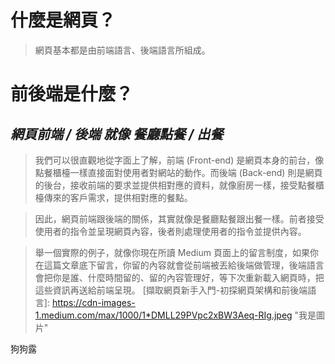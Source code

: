 # 什麼是網頁？
>
> 網頁基本都是由前端語言、後端語言所組成。
>

# 前後端是什麼？
>
## __*網頁前端 / 後端 就像 餐廳點餐 / 出餐*__
>我們可以很直觀地從字面上了解，前端 (Front-end) 是網頁本身的前台，像點餐櫃檯一樣直接面對使用者對網站的動作。而後端 (Back-end) 則是網頁的後台，接收前端的要求並提供相對應的資料，就像廚房一樣，接受點餐櫃檯傳來的客戶需求，提供相對應的餐點。

>因此，網頁前端跟後端的關係，其實就像是餐廳點餐跟出餐一樣。前者接受使用者的指令並呈現網頁內容，後者則處理使用者的指令並提供內容。

>舉一個實際的例子，就像你現在所讀 Medium 頁面上的留言制度，如果你在這篇文章底下留言，你留的內容就會從前端被丟給後端做管理，後端語言會把你是誰、什麼時間留的、留的內容管理好，等下次重新載入網頁時，把這些資訊再送給前端呈現。
[擷取網頁新手入門-初探網頁架構和前後端語言]: https://cdn-images-1.medium.com/max/1000/1*DMLL29PVpc2xBW3Aeq-RIg.jpeg  "我是圖片"

狗狗露